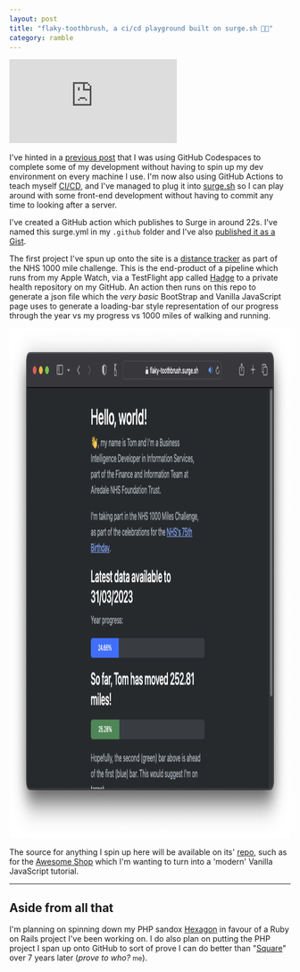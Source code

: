 ```yaml
---
layout: post
title: "flaky-toothbrush, a ci/cd playground built on surge.sh 🧑‍💻"
category: ramble
---
```


<iframe class="video" src="https://www.youtube.com/embed/L9HYJbe9Y18" title="YouTube video player" frameborder="0" allow="accelerometer; autoplay; clipboard-write; encrypted-media; gyroscope; picture-in-picture; web-share" allowfullscreen="0"> </iframe>

I've hinted in a [previous post](https://www.tomwillgoto.space/article/2023/01/24/github-codespaces/) that I was using GitHub Codespaces to complete some of my development without having to spin up my dev environment on every machine I use. I'm now also using GitHub Actions to teach myself [CI/CD](https://en.wikipedia.org/wiki/CI/CD), and I've managed to plug it into [surge.sh](https://surge.sh) so I can play around with some front-end development without having to commit any time to looking after a server.

I've created a GitHub action which publishes to Surge in around 22s. I've named this surge.yml in my `.github` folder and I've also [published it as a Gist](https://gist.github.com/tomchatting/adf51dfed53a26daba7595a88469f97e).

The first project I've spun up onto the site is a [distance tracker](https://flaky-toothbrush.surge.sh/1000-mile-challenge.html) as part of the NHS 1000 mile challenge. This is the end-product of a pipeline which runs from my Apple Watch, via a TestFlight app called [Hadge](https://github.com/ashtom/hadge) to a private health repository on my GitHub. An action then runs on this repo to generate a json file which the *very basic* BootStrap and Vanilla JavaScript page uses to generate a loading-bar style representation of our progress through the year vs my progress vs 1000 miles of walking and running.

<a href="https://flaky-toothbrush.surge.sh/1000-mile-challenge.html"><img src="/static/images/flaky-toothbrush.png" alt="A screenshot of my distance tracking webpage." width="776" height="912"></a>

The source for anything I spin up here will be available on its' [repo](https://github.com/tomchatting/flaky-toothbrush), such as for the [Awesome Shop](https://flaky-toothbrush.surge.sh/shop/) which I'm wanting to turn into a 'modern' Vanilla JavaScript tutorial.

---

<h2 id=aside>Aside from all that <a href="#aside" class="heading-link" aria-label="Aside from all that"></a></h2>

I'm planning on spinning down my PHP sandox [Hexagon](https://hexagon.tomwillgoto.space) in favour of a Ruby on Rails project I've been working on. I do also plan on putting the PHP project I span up onto GitHub to sort of prove I can do better than "[Square](https://github.com/tomchatting/square)" over 7 years later (*prove to who?* <small>me</small>).